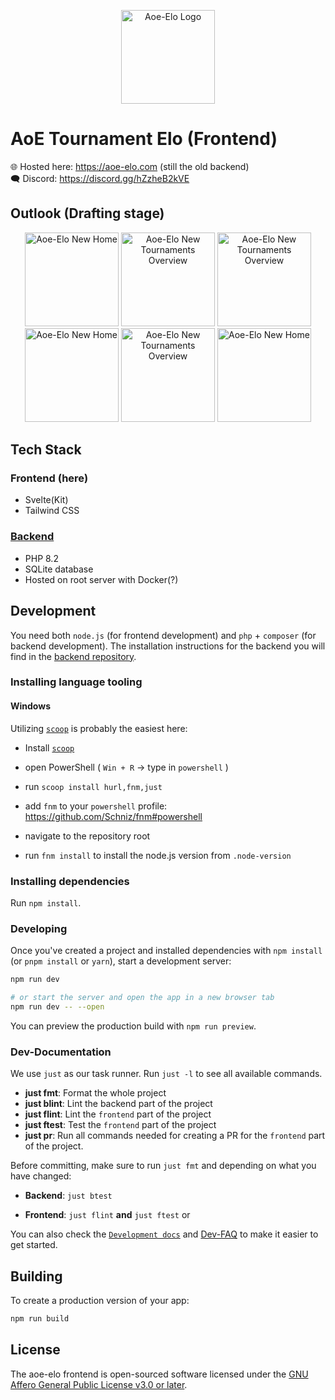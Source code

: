 <p align="center"><a href="https://aoe-elo.com/" target="_blank"><img src="https://media.githubusercontent.com/media/aoe-elo/aoe-elo-frontend/main/assets/logo-light-300.png" width="150" alt="Aoe-Elo Logo"></a></p>

# AoE Tournament Elo (Frontend)

🌐 Hosted here: <https://aoe-elo.com> (still the old backend)\
🗨 Discord: <https://discord.gg/hZzheB2kVE>

## Outlook (Drafting stage)

<p align="center"><a href="https://media.githubusercontent.com/media/aoe-elo/aoe-elo-frontend/main/docs/design/high_fidelity/Home.png" target="_blank"><img src="https://media.githubusercontent.com/media/aoe-elo/aoe-elo-frontend/main/docs/design/high_fidelity/Home.png" width="150" alt="Aoe-Elo New Home"></a> <a href="https://media.githubusercontent.com/media/aoe-elo/aoe-elo-frontend/main/docs/design/high_fidelity/Main1.png" target="_blank"><img src="https://media.githubusercontent.com/media/aoe-elo/aoe-elo-frontend/main/docs/design/high_fidelity/Main1.png" width="150" alt="Aoe-Elo New Tournaments Overview"></a>
<a href="https://media.githubusercontent.com/media/aoe-elo/aoe-elo-frontend/main/docs/design/high_fidelity/tournaments-all1.png" target="_blank"><img src="https://media.githubusercontent.com/media/aoe-elo/aoe-elo-frontend/main/docs/design/high_fidelity/tournaments-all1.png" width="150" alt="Aoe-Elo New Tournaments Overview"></a> <a href="https://media.githubusercontent.com/media/aoe-elo/aoe-elo-frontend/main/docs/design/high_fidelity/Main1_Light.png" target="_blank"><img src="https://media.githubusercontent.com/media/aoe-elo/aoe-elo-frontend/main/docs/design/high_fidelity/Main1_Light.png" width="150" alt="Aoe-Elo New Home"></a> <a href="https://media.githubusercontent.com/media/aoe-elo/aoe-elo-frontend/main/docs/design/high_fidelity/home-first_pass.png" target="_blank"><img src="https://media.githubusercontent.com/media/aoe-elo/aoe-elo-frontend/main/docs/design/high_fidelity/home-first_pass.png" width="150" alt="Aoe-Elo New Tournaments Overview"></a> <a href="https://media.githubusercontent.com/media/aoe-elo/aoe-elo-frontend/main/docs/design/high_fidelity/tournaments-all.png" target="_blank"><img src="https://media.githubusercontent.com/media/aoe-elo/aoe-elo-frontend/main/docs/design/high_fidelity/tournaments-all.png" width="150" alt="Aoe-Elo New Home"></a>
</p>

## Tech Stack

### Frontend (here)

- Svelte(Kit)
- Tailwind CSS

### [Backend](https://github.com/aoe-elo/aoe-elo-backend)

- PHP 8.2
- SQLite database
- Hosted on root server with Docker(?)

## Development

You need both `node.js` (for frontend development) and `php` + `composer` (for
backend development). The installation instructions for the backend you will find in the [backend repository](https://github.com/aoe-elo/aoe-elo-backend).

### Installing language tooling

#### Windows

Utilizing [`scoop`](https://scoop.sh/) is probably the easiest here:

- Install [`scoop`](https://scoop.sh/)

- open PowerShell ( `Win + R` -> type in `powershell` )

- run `scoop install hurl,fnm,just`

- add `fnm` to your `powershell` profile:
  <https://github.com/Schniz/fnm#powershell>

- navigate to the repository root

- run `fnm install` to install the node.js version from `.node-version`

### Installing dependencies

Run `npm install`.

### Developing

Once you've created a project and installed dependencies with `npm install` (or `pnpm install` or `yarn`), start a development server:

```bash
npm run dev

# or start the server and open the app in a new browser tab
npm run dev -- --open
```

You can preview the production build with `npm run preview`.

### Dev-Documentation

We use `just` as our task runner. Run `just -l` to see all available commands.

- **just fmt**: Format the whole project
- **just blint**: Lint the backend part of the project
- **just flint**: Lint the `frontend` part of the project
- **just ftest**: Test the `frontend` part of the project
- **just pr**: Run all commands needed for creating a PR for the `frontend` part of the project.

Before committing, make sure to run `just fmt` and depending on what you have
changed:

- **Backend**: `just btest`

- **Frontend**: `just flint` **and** `just ftest` or

You can also check the [`Development docs`](/docs/dev/) and
[Dev-FAQ](/docs/dev/FAQ.md) to make it easier to get started.

## Building

To create a production version of your app:

```bash
npm run build
```

## License

The aoe-elo frontend is open-sourced software licensed under the
[GNU Affero General Public License v3.0 or later](./LICENSE).
